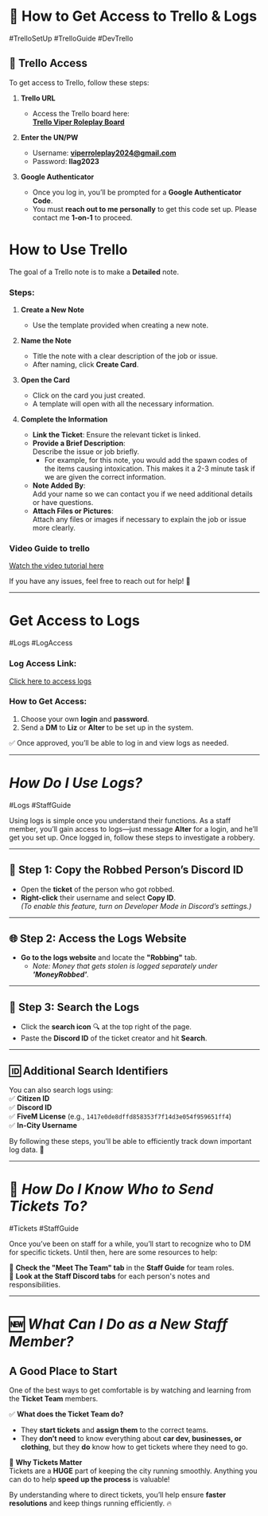 
# 📝 **How to Get Access to Trello & Logs**
#TrelloSetUp #TrelloGuide #DevTrello

## 🔹 **Trello Access**  
To get access to Trello, follow these steps:

1. **Trello URL**  
   - Access the Trello board here:  
     [**Trello Viper Roleplay Board**](https://trello.com/b/CwyIDn1n/viper-roleplay)

2. **Enter the UN/PW**  
   - Username: **viperroleplay2024@gmail.com**  
   - Password: **llag2023**  

3. **Google Authenticator**  
   - Once you log in, you’ll be prompted for a **Google Authenticator Code**.  
   - You must **reach out to me personally** to get this code set up. Please contact me **1-on-1** to proceed.

# How to Use Trello

The goal of a Trello note is to make a **Detailed** note.

### Steps:

1. **Create a New Note**
   - Use the template provided when creating a new note.

2. **Name the Note**
   - Title the note with a clear description of the job or issue.  
   - After naming, click **Create Card**.

3. **Open the Card**
   - Click on the card you just created.  
   - A template will open with all the necessary information.

4. **Complete the Information**
   - **Link the Ticket**: Ensure the relevant ticket is linked.
   - **Provide a Brief Description**:  
     Describe the issue or job briefly.  
     - For example, for this note, you would add the spawn codes of the items causing intoxication. This makes it a 2-3 minute task if we are given the correct information.
   - **Note Added By**:  
     Add your name so we can contact you if we need additional details or have questions.
   - **Attach Files or Pictures**:  
     Attach any files or images if necessary to explain the job or issue more clearly.
### Video Guide to trello
[Watch the video tutorial here](https://www.loom.com/share/2cd63e145ab74302bb0553aeba58bdcb?sid=1cc58ca6-af97-486e-a712-530ce07721e8)

If you have any issues, feel free to reach out for help! 🌟

---

# **Get Access to Logs**  
 #Logs #LogAccess  

### **Log Access Link:**  
[Click here to access logs](http://23.26.121.106:8080/login)  

### **How to Get Access:**  
1. Choose your own **login** and **password**.  
2. Send a **DM** to **Liz** or **Alter** to be set up in the system.  

✅ Once approved, you’ll be able to log in and view logs as needed.  

---

# *How Do I Use Logs?*  
#Logs #StaffGuide  

Using logs is simple once you understand their functions. As a staff member, you’ll gain access to logs—just message **Alter** for a login, and he’ll get you set up. Once logged in, follow these steps to investigate a robbery.  

---

## **🔎 Step 1: Copy the Robbed Person’s Discord ID**  
- Open the **ticket** of the person who got robbed.  
- **Right-click** their username and select **Copy ID**.  
  *(To enable this feature, turn on Developer Mode in Discord’s settings.)*  

---

## **🌐 Step 2: Access the Logs Website**  
- **Go to the logs website** and locate the **"Robbing"** tab.  
  - *Note: Money that gets stolen is logged separately under **'MoneyRobbed'**.*  

---

## **📜 Step 3: Search the Logs**  
- Click the **search icon** 🔍 at the top right of the page.  
- Paste the **Discord ID** of the ticket creator and hit **Search**.  

---

## **🆔 Additional Search Identifiers**  
You can also search logs using:  
✅ **Citizen ID**  
✅ **Discord ID**  
✅ **FiveM License** (e.g., `1417e0de8dffd858353f7f14d3e054f959651ff4`)  
✅ **In-City Username**  

By following these steps, you’ll be able to efficiently track down important log data. 🚀  


---

# 🎫 *How Do I Know Who to Send Tickets To?*  
#Tickets #StaffGuide  

Once you’ve been on staff for a while, you’ll start to recognize who to DM for specific tickets. Until then, here are some resources to help:  

📌 **Check the "Meet The Team" tab** in the **Staff Guide** for team roles.  
📌 **Look at the Staff Discord tabs** for each person's notes and responsibilities.  

---

# 🆕 *What Can I Do as a New Staff Member?*  
## **A Good Place to Start**  

One of the best ways to get comfortable is by watching and learning from the **Ticket Team** members.  

✅ **What does the Ticket Team do?**  
- They **start tickets** and **assign them** to the correct teams.  
- They **don’t need** to know everything about **car dev, businesses, or clothing**, but they **do** know how to get tickets where they need to go.  

🚀 **Why Tickets Matter**  
Tickets are a **HUGE** part of keeping the city running smoothly. Anything you can do to help **speed up the process** is valuable!  

By understanding where to direct tickets, you’ll help ensure **faster resolutions** and keep things running efficiently. 🔥  



